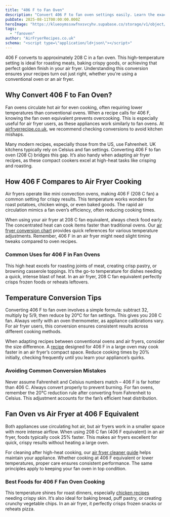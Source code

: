 ```yaml
---
title: "406 F to Fan Oven"
description: "Convert 406 F to fan oven settings easily. Learn the exact temperature and how it compares to air fryer cooking for perfect results every time."
pubDate: 2025-08-11T00:00:00.000Z
heroImage: "https://klueoymssxwfnxsvcyhv.supabase.co/storage/v1/object/public/md/406-f-to-fan-oven-746b365e.png"
tags:
  - "fanoven"
author: "AirFryerRecipes.co.uk"
schema: "<script type=\"application/ld+json\"></script>"
---
```


<p>406 F converts to approximately 208 C in a fan oven. This high-temperature setting is ideal for roasting meats, baking crispy goods, or achieving that perfect golden finish in your air fryer. Understanding this conversion ensures your recipes turn out just right, whether you're using a conventional oven or an air fryer.</p>

<h2>Why Convert 406 F to Fan Oven?</h2>
<p>Fan ovens circulate hot air for even cooking, often requiring lower temperatures than conventional ovens. When a recipe calls for 406 F, knowing the fan oven equivalent prevents overcooking. This is especially useful for air fryer users, as these appliances work similarly to fan ovens. At <a href=https://www.airfryerrecipe.co.uk>airfryerrecipe.co.uk</a>, we recommend checking conversions to avoid kitchen mishaps.</p>
<p>Many modern recipes, especially those from the US, use Fahrenheit. UK kitchens typically rely on Celsius and fan settings. Converting 406 F to fan oven (208 C) bridges this gap. It’s also handy when adapting air fryer recipes, as these compact cookers excel at high-heat tasks like crisping and roasting.</p>

<h2>How 406 F Compares to Air Fryer Cooking</h2>
<p>Air fryers operate like mini convection ovens, making 406 F (208 C fan) a common setting for crispy results. This temperature works wonders for roast potatoes, chicken wings, or even baked goods. The rapid air circulation mimics a fan oven’s efficiency, often reducing cooking times.</p>
<p>When using your air fryer at 208 C fan equivalent, always check food early. The concentrated heat can cook items faster than traditional ovens. Our <a href=https://www.airfryerrecipe.co.uk/air-fryer-conversion-chart>air fryer conversion chart</a> provides quick references for various temperature adjustments. Remember, 406 F in an air fryer might need slight timing tweaks compared to oven recipes.</p>

<h3>Common Uses for 406 F in Fan Ovens</h3>
<p>This high heat excels for roasting joints of meat, creating crisp pastry, or browning casserole toppings. It’s the go-to temperature for dishes needing a quick, intense blast of heat. In an air fryer, 208 C fan equivalent perfectly crisps frozen foods or reheats leftovers.</p>

<h2>Temperature Conversion Tips</h2>
<p>Converting 406 F to fan oven involves a simple formula: subtract 32, multiply by 5/9, then reduce by 20°C for fan settings. This gives you 208 C fan. Always verify with an oven thermometer, as appliance calibrations vary. For air fryer users, this conversion ensures consistent results across different cooking methods.</p>
<p>When adapting recipes between conventional ovens and air fryers, consider the size difference. A <a href=https://www.airfryerrecipe.co.uk/recipes>recipe</a> designed for 406 F in a large oven may cook faster in an air fryer’s compact space. Reduce cooking times by 20% initially, checking frequently until you learn your appliance’s quirks.</p>

<h3>Avoiding Common Conversion Mistakes</h3>
<p>Never assume Fahrenheit and Celsius numbers match – 406 F is far hotter than 406 C. Always convert properly to prevent burning. For fan ovens, remember the 20°C reduction rule after converting from Fahrenheit to Celsius. This adjustment accounts for the fan’s efficient heat distribution.</p>

<h2>Fan Oven vs Air Fryer at 406 F Equivalent</h2>
<p>Both appliances use circulating hot air, but air fryers work in a smaller space with more intense airflow. When using 208 C fan (406 F equivalent) in an air fryer, foods typically cook 25% faster. This makes air fryers excellent for quick, crispy results without heating a large oven.</p>
<p>For cleaning after high-heat cooking, our <a href=https://www.airfryerrecipe.co.uk/air-fryer-cleaner>air fryer cleaner guide</a> helps maintain your appliance. Whether cooking at 406 F equivalent or lower temperatures, proper care ensures consistent performance. The same principles apply to keeping your fan oven in top condition.</p>

<h3>Best Foods for 406 F Fan Oven Cooking</h3>
<p>This temperature shines for roast dinners, especially <a href=https://www.airfryerrecipe.co.uk/recipe-category/chicken>chicken recipes</a> needing crispy skin. It’s also ideal for baking bread, puff pastry, or creating crunchy vegetable chips. In an air fryer, it perfectly crisps frozen snacks or reheats pizza.</p>
